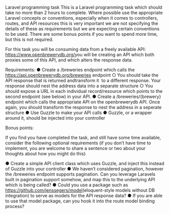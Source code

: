 Laravel programming task This is a Laravel programming task which should take no more than 2 hours to complete. Where possible use the appropriate Laravel concepts or conventions, especially when it comes to controllers, routes, and API resources ​this is very important we are not specifying the details of these as requirements but we are expecting certain conventions to be used​. There are some bonus points if you want to spend more time, but this is not required. 
 
For this task you will be consuming data from a freely available API: https://www.openbrewerydb.org/​ you will be creating an API which both proxies some of this API, and which alters the response data. 
 
Requirements: 
 ● Create a /breweries endpoint which calls the ​https://api.openbrewerydb.org/breweries endpoint ○ You should take the API response that is returned and ​transform it ​ to a different response. Your response should nest the address data into a separate structure ○ You should expose a URL in each individual record/resource which points to the second endpoint (see below) in your API. ● Create a /breweries/{brewery} endpoint which calls the appropriate API on the openbrewerydb API. Once again, you should transform the response to nest the address in a seperate structure ● Use Guzzle to make your API calls ● Guzzle, or a wrapper around it, should be injected into your controller 
 
Bonus points: 
 
If you find you have completed the task, and still have some time available, consider the following optional requirements (if you don’t have time to implement, you are welcome to share a sentence or two about your thoughts about how you might do this) 
 
● Create a simple API client class which uses Guzzle, and inject this instead of Guzzle into your controller ● We haven’t considered pagination, however the /breweries endpoint supports pagination. Can you leverage Laravels built in pagination support somehow, and map this to the underlying API which is being called? ● Could you use a package such as ​https://github.com/jenssegers/model​ (eloquent-style models without DB integration) to serve as models for the API response data? ● If you are able to use that model package, can you hook it into the route model binding process? 
